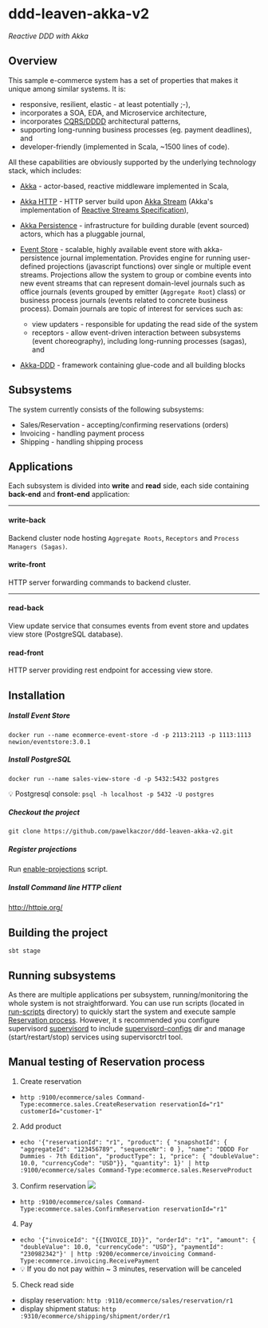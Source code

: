 ddd-leaven-akka-v2
==================
*Reactive DDD with Akka*

Overview
--------------------

This sample e-commerce system has a set of properties that makes it unique among similar systems. It is:

* responsive, resilient, elastic - at least potentially ;-),
* incorporates a SOA, EDA, and Microservice architecture,
* incorporates [CQRS/DDDD](http://abdullin.com/post/dddd-cqrs-and-other-enterprise-development-buzz-words) architectural patterns,
* supporting long-running business processes (eg. payment deadlines), and
* developer-friendly (implemented in Scala, ~1500 lines of code).

All these capabilities are obviously supported by the underlying technology stack, which includes:

* [Akka](http://akka.io) - actor-based, reactive middleware implemented in Scala,

* [Akka HTTP](http://typesafe.com/blog/akka-http-preview) - HTTP server build upon [Akka Stream]() (Akka's implementation of [Reactive Streams Specification](http://www.reactive-streams.org/)),

* [Akka Persistence](http://doc.akka.io/docs/akka/current/scala/persistence.html) - infrastructure for building durable (event sourced) actors, which has a pluggable journal,

* [Event Store](http://geteventstore.com) - scalable, highly available event store with akka-persistence journal implementation. Provides engine for running user-defined projections (javascript functions) over single or multiple  event streams. Projections allow the system to group or combine events into new event streams that can represent domain-level journals such as office journals (events grouped by emitter (`Aggregate Root`) class) or business process journals (events related to concrete business process). Domain journals are topic of interest for services such as:
  * view updaters - responsible for updating the read side of the system 
  * receptors - allow event-driven interaction between subsystems (event choreography), including long-running processes (sagas), and

* [Akka-DDD](http://github.com/pawelkaczor/akka-ddd) - framework containing glue-code and all building blocks

Subsystems
--------------------

The system currently consists of the following subsystems:

* Sales/Reservation - accepting/confirming reservations (orders)
* Invoicing - handling payment process
* Shipping - handling shipping process

Applications
--------------------

Each subsystem is divided into **write** and **read** side, each side containing **back-end** and **front-end** application: 

***
#### write-back
Backend cluster node hosting `Aggregate Roots`, `Receptors` and `Process Managers (Sagas)`.

#### write-front
HTTP server forwarding commands to backend cluster. 

***
#### read-back
View update service that consumes events from event store and updates view store (PostgreSQL database).

#### read-front
HTTP server providing rest endpoint for accessing view store. 

Installation
------------------------

##### Install Event Store

~~~
docker run --name ecommerce-event-store -d -p 2113:2113 -p 1113:1113 newion/eventstore:3.0.1
~~~

##### Install PostgreSQL
~~~
docker run --name sales-view-store -d -p 5432:5432 postgres
~~~

:bulb: Postgresql console: `psql -h localhost -p 5432 -U postgres`


##### Checkout the project
~~~
git clone https://github.com/pawelkaczor/ddd-leaven-akka-v2.git
~~~

##### Register projections
Run [enable-projections](enable-projections) script.

##### Install Command line HTTP client

http://httpie.org/

Building the project
------------------------------

~~~
sbt stage
~~~

Running subsystems
------------------------------

As there are multiple applications per subsystem, running/monitoring the whole system is not straightforward.
You can use run scripts (located in [run-scripts](run-scripts) directory)
to quickly start the system and execute sample [Reservation process](#manual-testing). However, it s recommended you configure supervisord [supervisord](http://supervisord.org/)
to include [supervisord-configs](supervisord-configs) dir and
manage (start/restart/stop) services using supervisorctrl tool.

<a name="manual-testing"></a>Manual testing of Reservation process
----------------------------

1. Create reservation
  * `http :9100/ecommerce/sales Command-Type:ecommerce.sales.CreateReservation reservationId="r1" customerId="customer-1"`


2. Add product
  * `echo '{"reservationId": "r1", "product": { "snapshotId": { "aggregateId": "123456789", "sequenceNr": 0 }, "name": "DDDD For Dummies - 7th Edition", "productType": 1, "price": { "doubleValue": 10.0, "currencyCode": "USD"}}, "quantity": 1}' | http :9100/ecommerce/sales Command-Type:ecommerce.sales.ReserveProduct`

3. Confirm reservation
  ![](https://raw.githubusercontent.com/pawelkaczor/ddd-leaven-akka-v2/master/project/diagrams/OrderingSystem.png)
  * `http :9100/ecommerce/sales Command-Type:ecommerce.sales.ConfirmReservation reservationId="r1"`

4. Pay
  * `echo '{"invoiceId": "{{INVOICE_ID}}", "orderId": "r1", "amount": { "doubleValue": 10.0, "currencyCode": "USD"}, "paymentId": "230982342"}' | http :9200/ecommerce/invoicing Command-Type:ecommerce.invoicing.ReceivePayment`
  * :bulb: If you do not pay within ~ 3 minutes, reservation will be canceled

5. Check read side
  * display reservation: `http :9110/ecommerce/sales/reservation/r1`
  * display shipment status: `http :9310/ecommerce/shipping/shipment/order/r1`
